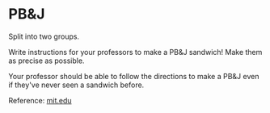 # PB&J

Split into two groups. 

Write instructions for your professors to make a PB&J sandwich! Make them as precise as possible.

Your professor should be able to follow the directions to make a PB&J even if they've never seen a sandwich before. 

Reference: [mit.edu](http://static.zerorobotics.mit.edu/docs/team-activities/ProgrammingPeanutButterAndJelly.pdf)
